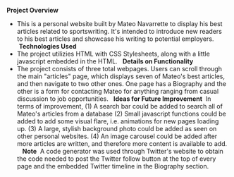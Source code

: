 **Project Overview**&nbsp;
- This is a personal website built by Mateo Navarrette to display his best articles related to sportswriting. It's intended to introduce new readers to his best articles and showcase his writing to potential employers. 
&nbsp;**Technologies Used**&nbsp;
- The project utilizies HTML with CSS Stylesheets, along with a little javascript embedded in the HTML.&nbsp;
&nbsp;**Details on Functionality**&nbsp;
- The project consists of three total webpages. Users can scroll through the main "articles" page, which displays seven of Mateo's best articles, and then navigate to two other ones. One page has a Biography and the other is a form for contacting Mateo for anything ranging from casual discussion to job opportunities.&nbsp;
&nbsp;**Ideas for Future Improvement**&nbsp;
In terms of improvement, (1) A search bar could be added to search all of Mateo's articles from a database (2) Small javascript functions could be added to add some visual flare, i.e. animations for new pages loading up. (3) A large, stylish background photo could be added as seen on other personal websites. (4) An image carousel could be added after more articles are written, and therefore more content is available to add. &nbsp;
&nbsp;**Note**&nbsp;
A code generator was used through Twitter's website to obtain the code needed to post the Twitter follow button at the top of every page and the embedded Twitter timeline in the Biography section. 